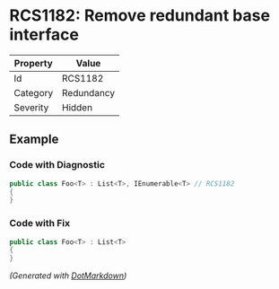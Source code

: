# RCS1182: Remove redundant base interface

| Property | Value      |
| -------- | ---------- |
| Id       | RCS1182    |
| Category | Redundancy |
| Severity | Hidden     |

## Example

### Code with Diagnostic

```csharp
public class Foo<T> : List<T>, IEnumerable<T> // RCS1182
{
}
```

### Code with Fix

```csharp
public class Foo<T> : List<T>
{
}
```


*\(Generated with [DotMarkdown](http://github.com/JosefPihrt/DotMarkdown)\)*